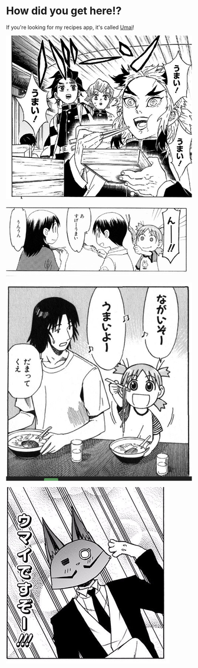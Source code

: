 # How did you get here!?

If you're looking for my recipes app, it's called [Umai](https://github.com/noeldemartin/umai)!

![Kimetsu](img/kimetsu.jpg)

![Yotsuba](img/yotsuba.jpg)

![Yotsuba 2](img/yotsuba2.png)

![Pochi Kuro](img/pochikuro.jpg)
